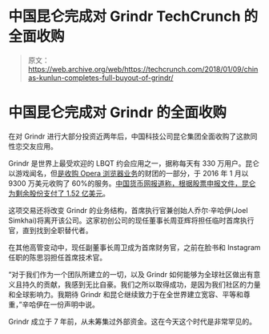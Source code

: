 # 中国昆仑完成对 Grindr TechCrunch 的全面收购

> 原文：<https://web.archive.org/web/https://techcrunch.com/2018/01/09/chinas-kunlun-completes-full-buyout-of-grindr/>

# 中国昆仑完成对 Grindr 的全面收购

在对 Grindr 进行大部分投资近两年后，中国科技公司昆仑集团全面收购了这款同性恋交友应用。

Grindr 是世界上最受欢迎的 LBQT 约会应用之一，据称每天有 330 万用户。昆仑以游戏闻名，但[是收购 Opera 浏览器业务](https://web.archive.org/web/20230209214216/https://techcrunch.com/2016/07/18/opera-renegotiates-its-1-2b-sale-down-to-600m-for-browser-privacy-apps-chinese-jv/)的财团的一部分，于 2016 年 1 月以 9300 万美元收购了 60%的服务。[中国货币网报道称，根据股票申报文件，昆仑为剩余股份支付了 1.52 亿美元](https://web.archive.org/web/20230209214216/https://www.chinamoneynetwork.com/2018/01/09/chinas-kunlun-fully-acquires-gay-social-network-app-grindr-152m)。

这项交易还将改变 Grindr 的业务结构，首席执行官兼创始人乔尔·辛哈伊(Joel Simkhai)将离开该公司。这家初创公司的现任董事长周亚辉将担任临时首席执行官，直到找到全职替代者。

在其他高管变动中，现任副董事长周卫成为首席财务官，之前在脸书和 Instagram 任职的陈思羽担任首席技术官。

“对于我们作为一个团队所建立的一切，以及 Grindr 如何能够为全球社区做出有意义且持久的贡献，我感到无比自豪。我们之所以取得成功，是因为我们社区的力量和全球影响力。我期待 Grindr 和昆仑继续致力于在全世界建立宽容、平等和尊重，”辛哈伊在一份声明中说。

Grindr 成立于 7 年前，从未筹集过外部资金。这在今天这个时代是非常罕见的。